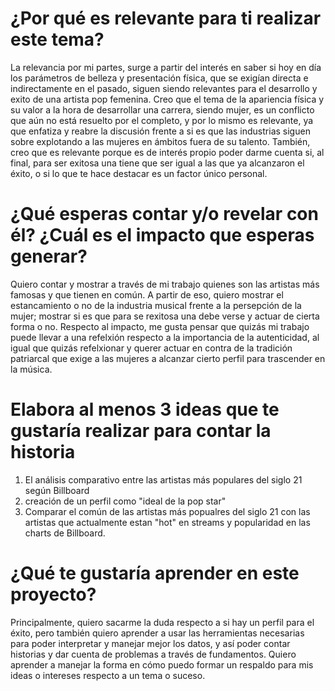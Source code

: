 # ¿Por qué es relevante para ti realizar este tema?
La relevancia por mi partes, surge a partir del interés en saber si hoy en día los parámetros de belleza y presentación física, que se exigían directa e indirectamente en el pasado, siguen siendo relevantes para el desarrollo y exito de una artista pop femenina. Creo que el tema de la apariencia física y su valor a la hora de desarrollar una carrera, siendo mujer, es un conflicto que aún no está resuelto por el completo, y por lo mismo es relevante, ya que enfatiza y reabre la discusión frente a si es que las industrias siguen sobre explotando a las mujeres en ámbitos fuera de su talento. También, creo que es relevante porque es de interés propio poder darme cuenta si, al final, para ser exitosa una tiene que ser igual a las que ya alcanzaron el éxito, o si lo que te hace destacar es un factor único personal.
# ¿Qué esperas contar y/o revelar con él? ¿Cuál es el impacto que esperas generar?
Quiero contar y mostrar a través de mi trabajo quienes son las artistas más famosas y que tienen en común. A partir de eso, quiero mostrar el estancamiento o no de la industria musical frente a la persepción de la mujer; mostrar si es que para se rexitosa una debe verse y actuar de cierta forma o no. Respecto al impacto, me gusta pensar que quizás mi trabajo puede llevar a una refelxión respecto a la importancia de la autenticidad, al igual que quizás refelxionar y querer actuar en contra de la tradición patriarcal que exige a las mujeres a alcanzar cierto perfil para trascender en la música. 
# Elabora al menos 3 ideas que te gustaría realizar para contar la historia
1. El análisis comparativo entre las artistas más populares del siglo 21 según Billboard
2. creación de un perfil como "ideal de la pop star"
3. Comparar el común de las artistas más popualres del siglo 21 con las artistas que actualmente estan "hot" en streams y popularidad en las charts de Billboard. 
# ¿Qué te gustaría aprender en este proyecto?
Principalmente, quiero sacarme la duda respecto a si hay un perfil para el éxito, pero también quiero aprender a usar las herramientas necesarias para poder interpretar y manejar mejor los datos, y así poder contar historias y dar cuenta de problemas a través de fundamentos. Quiero aprender a manejar la forma en cómo puedo formar un respaldo para mis ideas o intereses respecto a un tema o suceso.  
